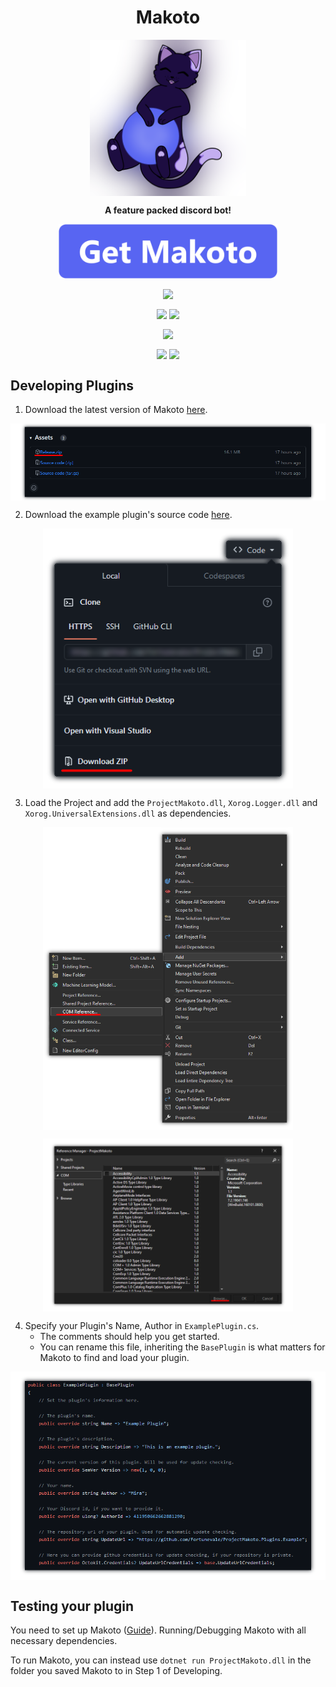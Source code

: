 <h1 align="center">Makoto</h1>
<p align="center"><img src="ProjectMakoto/Assets/Prod.png" width=250 align="center"></p>
<p align="center" style="font-weight:bold;">A feature packed discord bot!</p>
<a href="#getting-makoto" ><p align="center"><img src="ProjectMakoto/Assets/AddToServer.png" width=350 align="center"></p></a>

<p align="center"><img src="https://github.com/Fortunevale/ProjectMakoto/actions/workflows/dev.yml/badge.svg?branch=dev" align="center">
<p align="center"><img src="https://img.shields.io/github/contributors/Fortunevale/ProjectMakoto" align="center"> <img src="https://img.shields.io/github/issues-raw/Fortunevale/ProjectMakoto" align="center"></p>
<p align="center"><img src="https://wakatime.com/badge/github/Fortunevale/ProjectMakoto.svg" align="center"></p>

<p align="center"><img src="https://img.shields.io/github/stars/Fortunevale/ProjectMakoto?style=social" align="center"> <img src="https://img.shields.io/github/watchers/Fortunevale/ProjectMakoto?style=social" align="center"></p>

## Developing Plugins

1. Download the latest version of Makoto [here](https://github.com/Fortunevale/ProjectMakoto/releases).

<p align="center"><img src="DocAssets/DownloadRelease1.png" width=600 align="center"/></p>

2. Download the example plugin's source code [here](https://github.com/Fortunevale/ProjectMakoto.Plugins.Example).

<p align="center"><img src="DocAssets/DownloadProject1.png" width=400 align="center"/></p>

3. Load the Project and add the `ProjectMakoto.dll`, `Xorog.Logger.dll` and `Xorog.UniversalExtensions.dll` as dependencies.

<p align="center"><img src="DocAssets/ComReference1.png" width=400 align="center"/></p>
<p align="center"><img src="DocAssets/ComReference2.png" width=400 align="center"/></p>

4. Specify your Plugin's Name, Author in `ExamplePlugin.cs`.
    - The comments should help you get started.
    - You can rename this file, inheriting the `BasePlugin` is what matters for Makoto to find and load your plugin.

<p align="center"><img src="DocAssets/ExamplePluginInfo1.png" width=600 align="center"/></p>

## Testing your plugin

You need to set up Makoto ([Guide](CONTRIBUTING.md#running-makoto-with-all-necessary-dependencies)). Running/Debugging Makoto with all necessary dependencies.

To run Makoto, you can instead use `dotnet run ProjectMakoto.dll` in the folder you saved Makoto to in Step 1 of Developing.